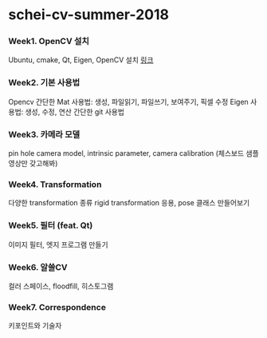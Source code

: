 # schei-cv-summer-2018

### Week1. OpenCV 설치
Ubuntu, cmake, Qt, Eigen, OpenCV 설치
[링크](https://github.com/goodgodgd/sch-cvss-2018)

### Week2. 기본 사용법
Opencv 간단한 Mat 사용법: 생성, 파일읽기, 파일쓰기, 보여주기, 픽셀 수정
Eigen 사용법: 생성, 수정, 연산
간단한 git 사용법

### Week3. 카메라 모델
pin hole camera model, intrinsic parameter, 
camera calibration (체스보드 샘플영상만 갖고해봐)

### Week4. Transformation
다양한 transformation 종류
rigid transformation 응용, pose 클래스 만들어보기

### Week5. 필터 (feat. Qt)
이미지 필터, 엣지 프로그램 만들기

### Week6. 알쓸CV
컬러 스페이스, floodfill, 히스토그램

### Week7. Correspondence
키포인트와 기술자